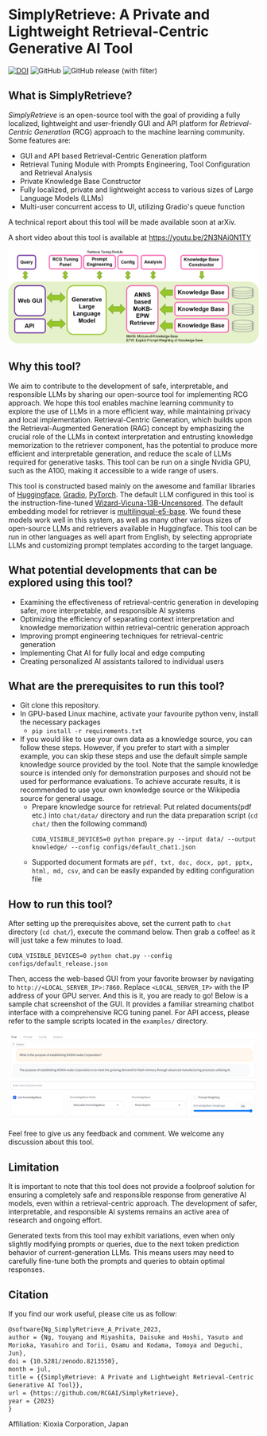# SimplyRetrieve: A Private and Lightweight Retrieval-Centric Generative AI Tool
[![DOI](https://zenodo.org/badge/670095284.svg)](https://zenodo.org/badge/latestdoi/670095284)
![GitHub](https://img.shields.io/github/license/RCGAI/SimplyRetrieve)
![GitHub release (with filter)](https://img.shields.io/github/v/release/RCGAI/SimplyRetrieve)

## What is SimplyRetrieve?

*SimplyRetrieve* is an open-source tool with the goal of providing a fully localized, lightweight and user-friendly GUI and API platform for *Retrieval-Centric Generation* (RCG) approach to the machine learning community. Some features are:
- GUI and API based Retrieval-Centric Generation platform
- Retrieval Tuning Module with Prompts Engineering, Tool Configuration and Retrieval Analysis
- Private Knowledge Base Constructor
- Fully localized, private and lightweight access to various sizes of Large Language Models (LLMs)
- Multi-user concurrent access to UI, utilizing Gradio's queue function

A technical report about this tool will be made available soon at arXiv.

A short video about this tool is available at https://youtu.be/2N3NAi0N1TY

![Tool Overall](docs/fig_overall.png)

## Why this tool?
We aim to contribute to the development of safe, interpretable, and responsible LLMs by sharing our open-source tool for implementing RCG approach. We hope this tool enables machine learning community to explore the use of LLMs in a more efficient way, while maintaining privacy and local implementation. Retrieval-Centric Generation, which builds upon the Retrieval-Augmented Generation (RAG) concept by emphasizing the crucial role of the LLMs in context interpretation and entrusting knowledge memorization to the retriever component, has the potential to produce more efficient and interpretable generation, and reduce the scale of LLMs required for generative tasks. This tool can be run on a single Nvidia GPU, such as the A100, making it accessible to a wide range of users.

This tool is constructed based mainly on the awesome and familiar libraries of [Huggingface](https://huggingface.co/), [Gradio](https://gradio.app/), [PyTorch](https://pytorch.org/). The default LLM configured in this tool is the instruction-fine-tuned [Wizard-Vicuna-13B-Uncensored](https://huggingface.co/ehartford/Wizard-Vicuna-13B-Uncensored). The default embedding model for retriever is [multilingual-e5-base](https://huggingface.co/intfloat/multilingual-e5-base). We found these models work well in this system, as well as many other various sizes of open-source LLMs and retrievers available in Huggingface. This tool can be run in other languages as well apart from English, by selecting appropriate LLMs and customizing prompt templates according to the target language.

## What potential developments that can be explored using this tool?

- Examining the effectiveness of retrieval-centric generation in developing safer, more interpretable, and responsible AI systems
- Optimizing the efficiency of separating context interpretation and knowledge memorization within retrieval-centric generation approach
- Improving prompt engineering techniques for retrieval-centric generation
- Implementing Chat AI for fully local and edge computing
- Creating personalized AI assistants tailored to individual users

## What are the prerequisites to run this tool?
- Git clone this repository.
- In GPU-based Linux machine, activate your favourite python venv, install the necessary packages
    - `pip install -r requirements.txt`
- If you would like to use your own data as a knowledge source, you can follow these steps. However, if you prefer to start with a simpler example, you can skip these steps and use the default simple sample knowledge source provided by the tool. Note that the sample knowledge source is intended only for demonstration purposes and should not be used for performance evaluations. To achieve accurate results, it is recommended to use your own knowledge source or the Wikipedia source for general usage.
    - Prepare knowledge source for retrieval: Put related documents(pdf etc.) into `chat/data/` directory and run the data preparation script (`cd chat/` then the following command) 
      ```
      CUDA_VISIBLE_DEVICES=0 python prepare.py --input data/ --output knowledge/ --config configs/default_chat1.json
      ```
    - Supported document formats are `pdf, txt, doc, docx, ppt, pptx, html, md, csv`, and can be easily expanded by editing configuration file

## How to run this tool?
After setting up the prerequisites above, set the current path to `chat` directory (`cd chat/`), execute the command below. Then grab a coffee! as it will just take a few minutes to load.

```
CUDA_VISIBLE_DEVICES=0 python chat.py --config configs/default_release.json
```
Then, access the web-based GUI from your favorite browser by navigating to `http://<LOCAL_SERVER_IP>:7860`. Replace `<LOCAL_SERVER_IP>` with the IP address of your GPU server. And this is it, you are ready to go! Below is a sample chat screenshot of the GUI. It provides a familiar streaming chatbot interface with a comprehensive RCG tuning panel. For API access, please refer to the sample scripts located in the `examples/` directory.

![Platform GUIsample](docs/gui_english.png)

Feel free to give us any feedback and comment. We welcome any discussion about this tool.

## Limitation
It is important to note that this tool does not provide a foolproof solution for ensuring a completely safe and responsible response from generative AI models, even within a retrieval-centric approach. The development of safer, interpretable, and responsible AI systems remains an active area of research and ongoing effort.

Generated texts from this tool may exhibit variations, even when only slightly modifying prompts or queries, due to the next token prediction behavior of current-generation LLMs. This means users may need to carefully fine-tune both the prompts and queries to obtain optimal responses.

## Citation
If you find our work useful, please cite us as follow:
```
@software{Ng_SimplyRetrieve_A_Private_2023,
author = {Ng, Youyang and Miyashita, Daisuke and Hoshi, Yasuto and Morioka, Yasuhiro and Torii, Osamu and Kodama, Tomoya and Deguchi, Jun},
doi = {10.5281/zenodo.8213550},
month = jul,
title = {{SimplyRetrieve: A Private and Lightweight Retrieval-Centric Generative AI Tool}},
url = {https://github.com/RCGAI/SimplyRetrieve},
year = {2023}
}
```
Affiliation: Kioxia Corporation, Japan
